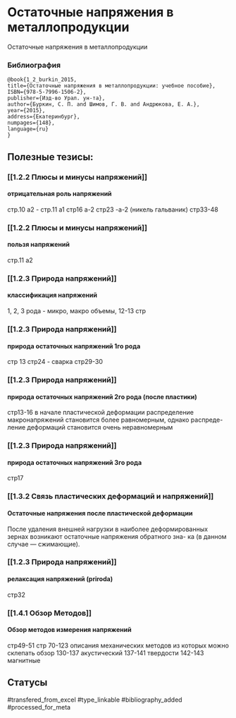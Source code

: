 # Остаточные напряжения в металлопродукции

Остаточные напряжения в металлопродукции

### Библиография
```
@book{1_2_burkin_2015,
title={Остаточные напряжения в металлопродукции: учебное пособие},
ISBN={978-5-7996-1506-2},
publisher={Изд-во Урал. ун-та},
author={Буркин, С. П. and Шимов, Г. В. and Андрюкова, Е. А.},
year={2015},
address={Екатеринбург},
numpages={148},
language={ru}
}
```

## Полезные тезисы:
### [[1.2.2 Плюсы и минусы напряжений]]
#### отрицательная роль напряжений
стр.10 а2 - стр.11 а1
стр16 а-2
стр23 -а-2 (никель гальваник)
стр33-48

### [[1.2.2 Плюсы и минусы напряжений]]
#### пользя напряжений
стр.11 а2

### [[1.2.3 Природа напряжений]]
#### классификация напряжений 
1, 2, 3 рода - микро, макро объемы, 12-13 стр

### [[1.2.3 Природа напряжений]]
#### природа остаточных напряжений 1го рода
стр 13
стр24 - сварка
стр29-30

### [[1.2.3 Природа напряжений]]
#### природа остаточных напряжений 2го рода (после пластики)
стр13-16
в начале пластической деформации распределение
макронапряжений становится более равномерным, однако распреде-
ление деформаций становится очень неравномерным

### [[1.2.3 Природа напряжений]]
#### природа остаточных напряжений 3го рода
стр17

### [[1.3.2 Связь пластических деформаций и напряжений]]
#### Остаточные напряжения после пластической деформации
После удаления внешней нагрузки в наиболее деформированных зернах возникают остаточные напряжения обратного зна-
ка (в данном случае — сжимающие).

### [[1.2.3 Природа напряжений]]
#### релаксация напряжений (priroda)
стр32

### [[1.4.1 Обзор Методов]]
#### Обзор методов измерения напряжений
стр49-51
стр 70-123 описания механических методов из которых можно склепать обзор
130-137 акустический
137-141 твердости
142-143 магнитные






## Статусы
#transfered_from_excel 
#type_linkable 
#bibliography_added
#processed_for_meta
